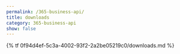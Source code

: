 ```yaml
---
permalink: /365-business-api/
title: downloads
category: 365-business-api
show: false
---
```


{% tf 0f94d4ef-5c3a-4002-93f2-2a2be05219c0/downloads.md %}
